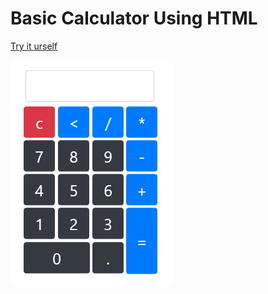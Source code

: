# Basic Calculator Using HTML


[Try it urself](http://htmlpreview.github.io/?https://raw.githubusercontent.com/aniket2828/html-basics/master/src/web/calculator.html)

![](assets/calculator.png)